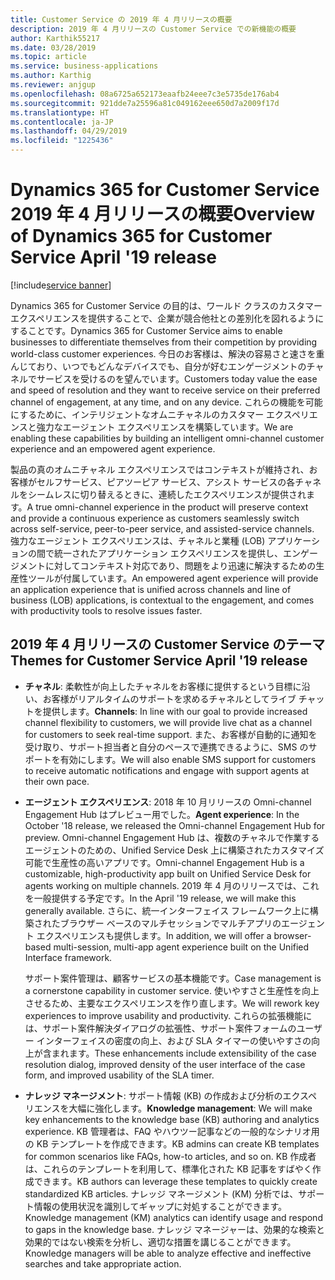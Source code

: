 ```yaml
---
title: Customer Service の 2019 年 4 月リリースの概要
description: 2019 年 4 月リリースの Customer Service での新機能の概要
author: Karthik55217
ms.date: 03/28/2019
ms.topic: article
ms.service: business-applications
ms.author: Karthig
ms.reviewer: anjgup
ms.openlocfilehash: 08a6725a652173eaafb24eee7c3e5735de176ab4
ms.sourcegitcommit: 921dde7a25596a81c049162eee650d7a2009f17d
ms.translationtype: HT
ms.contentlocale: ja-JP
ms.lasthandoff: 04/29/2019
ms.locfileid: "1225436"
---
```

#  <a name="overview-of-dynamics-365-for-customer-service-april-19-release"></a><span data-ttu-id="50bfe-103">Dynamics 365 for Customer Service 2019 年 4 月リリースの概要</span><span class="sxs-lookup"><span data-stu-id="50bfe-103">Overview of Dynamics 365 for Customer Service April '19 release</span></span>
[!include[service banner](../includes/service.md)]

<span data-ttu-id="50bfe-104">Dynamics 365 for Customer Service の目的は、ワールド クラスのカスタマー エクスペリエンスを提供することで、企業が競合他社との差別化を図れるようにすることです。</span><span class="sxs-lookup"><span data-stu-id="50bfe-104">Dynamics 365 for Customer Service aims to enable businesses to differentiate themselves from their competition by providing world-class customer experiences.</span></span> <span data-ttu-id="50bfe-105">今日のお客様は、解決の容易さと速さを重んじており、いつでもどんなデバイスでも、自分が好むエンゲージメントのチャネルでサービスを受けるのを望んでいます。</span><span class="sxs-lookup"><span data-stu-id="50bfe-105">Customers today value the ease and speed of resolution and they want to receive service on their preferred channel of engagement, at any time, and on any device.</span></span> <span data-ttu-id="50bfe-106">これらの機能を可能にするために、インテリジェントなオムニチャネルのカスタマー エクスペリエンスと強力なエージェント エクスペリエンスを構築しています。</span><span class="sxs-lookup"><span data-stu-id="50bfe-106">We are enabling these capabilities by building an intelligent omni-channel customer experience and an empowered agent experience.</span></span>

<span data-ttu-id="50bfe-107">製品の真のオムニチャネル エクスペリエンスではコンテキストが維持され、お客様がセルフサービス、ピアツーピア サービス、アシスト サービスの各チャネルをシームレスに切り替えるときに、連続したエクスペリエンスが提供されます。</span><span class="sxs-lookup"><span data-stu-id="50bfe-107">A true omni-channel experience in the product will preserve context and provide a continuous experience as customers seamlessly switch across self-service, peer-to-peer service, and assisted-service channels.</span></span> <span data-ttu-id="50bfe-108">強力なエージェント エクスペリエンスは、チャネルと業種 (LOB) アプリケーションの間で統一されたアプリケーション エクスペリエンスを提供し、エンゲージメントに対してコンテキスト対応であり、問題をより迅速に解決するための生産性ツールが付属しています。</span><span class="sxs-lookup"><span data-stu-id="50bfe-108">An empowered agent experience will provide an application experience that is unified across channels and line of business (LOB) applications, is contextual to the engagement, and comes with productivity tools to resolve issues faster.</span></span> 

## <a name="themes-for-customer-service-april-19-release"></a><span data-ttu-id="50bfe-109">2019 年 4 月リリースの Customer Service のテーマ</span><span class="sxs-lookup"><span data-stu-id="50bfe-109">Themes for Customer Service April '19 release</span></span>

-  <span data-ttu-id="50bfe-110">**チャネル**: 柔軟性が向上したチャネルをお客様に提供するという目標に沿い、お客様がリアルタイムのサポートを求めるチャネルとしてライブ チャットを提供します。</span><span class="sxs-lookup"><span data-stu-id="50bfe-110">**Channels**: In line with our goal to provide increased channel flexibility to customers, we will provide live chat as a channel for customers to seek real-time support.</span></span> <span data-ttu-id="50bfe-111">また、お客様が自動的に通知を受け取り、サポート担当者と自分のペースで連携できるように、SMS のサポートを有効にします。</span><span class="sxs-lookup"><span data-stu-id="50bfe-111">We will also enable SMS support for customers to receive automatic notifications and engage with support agents at their own pace.</span></span> 

-  <span data-ttu-id="50bfe-112">**エージェント エクスペリエンス**: 2018 年 10 月リリースの Omni-channel Engagement Hub はプレビュー用でした。</span><span class="sxs-lookup"><span data-stu-id="50bfe-112">**Agent experience**: In the October '18 release, we released the Omni-channel Engagement Hub for preview.</span></span> <span data-ttu-id="50bfe-113">Omni-channel Engagement Hub は、複数のチャネルで作業するエージェントのための、Unified Service Desk 上に構築されたカスタマイズ可能で生産性の高いアプリです。</span><span class="sxs-lookup"><span data-stu-id="50bfe-113">Omni-channel Engagement Hub is a customizable, high-productivity app built on Unified Service Desk for agents working on multiple channels.</span></span> <span data-ttu-id="50bfe-114">2019 年 4 月のリリースでは、これを一般提供する予定です。</span><span class="sxs-lookup"><span data-stu-id="50bfe-114">In the April '19 release, we will make this generally available.</span></span> <span data-ttu-id="50bfe-115">さらに、統一インターフェイス フレームワーク上に構築されたブラウザー ベースのマルチセッションでマルチアプリのエージェント エクスペリエンスも提供します。</span><span class="sxs-lookup"><span data-stu-id="50bfe-115">In addition, we will offer a browser-based multi-session, multi-app agent experience built on the Unified Interface framework.</span></span> 

    <span data-ttu-id="50bfe-116">サポート案件管理は、顧客サービスの基本機能です。</span><span class="sxs-lookup"><span data-stu-id="50bfe-116">Case management is a cornerstone capability in customer service.</span></span> <span data-ttu-id="50bfe-117">使いやすさと生産性を向上させるため、主要なエクスペリエンスを作り直します。</span><span class="sxs-lookup"><span data-stu-id="50bfe-117">We will rework key experiences to improve usability and productivity.</span></span> <span data-ttu-id="50bfe-118">これらの拡張機能には、サポート案件解決ダイアログの拡張性、サポート案件フォームのユーザー インターフェイスの密度の向上、および SLA タイマーの使いやすさの向上が含まれます。</span><span class="sxs-lookup"><span data-stu-id="50bfe-118">These enhancements include extensibility of the case resolution dialog, improved density of the user interface of the case form, and improved usability of the SLA timer.</span></span>

-  <span data-ttu-id="50bfe-119">**ナレッジ マネージメント**: サポート情報 (KB) の作成および分析のエクスペリエンスを大幅に強化します。</span><span class="sxs-lookup"><span data-stu-id="50bfe-119">**Knowledge management**: We will make key enhancements to the knowledge base (KB) authoring and analytics experience.</span></span> <span data-ttu-id="50bfe-120">KB 管理者は、FAQ やハウツー記事などの一般的なシナリオ用の KB テンプレートを作成できます。</span><span class="sxs-lookup"><span data-stu-id="50bfe-120">KB admins can create KB templates for common scenarios like FAQs, how-to articles, and so on.</span></span> <span data-ttu-id="50bfe-121">KB 作成者は、これらのテンプレートを利用して、標準化された KB 記事をすばやく作成できます。</span><span class="sxs-lookup"><span data-stu-id="50bfe-121">KB authors can leverage these templates to quickly create standardized KB articles.</span></span> <span data-ttu-id="50bfe-122">ナレッジ マネージメント (KM) 分析では、サポート情報の使用状況を識別してギャップに対処することができます。</span><span class="sxs-lookup"><span data-stu-id="50bfe-122">Knowledge management (KM) analytics can identify usage and respond to gaps in the knowledge base.</span></span> <span data-ttu-id="50bfe-123">ナレッジ マネージャーは、効果的な検索と効果的ではない検索を分析し、適切な措置を講じることができます。</span><span class="sxs-lookup"><span data-stu-id="50bfe-123">Knowledge managers will be able to analyze effective and ineffective searches and take appropriate action.</span></span>
